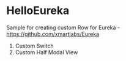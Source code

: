 # HelloEureka

Sample  for creating custom  Row for Eureka  - https://github.com/xmartlabs/Eureka

1. Custom Switch
2. Custom Half Modal View
     
